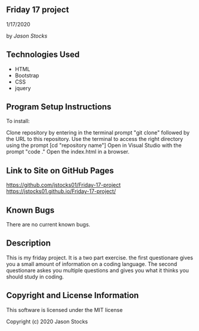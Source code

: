 ## Friday 17 project ##

1/17/2020 

by *Jason Stocks*



## Technologies Used ##

* HTML
* Bootstrap
* CSS
* jquery

## Program Setup Instructions ##
To install:

Clone repository by entering in the terminal prompt "git clone" followed by the URL to this repository. Use the terminal to access the right directory using the prompt [cd "repository name"] Open in Visual Studio with the prompt "code ." Open the index.html in a browser.
## Link to Site on GitHub Pages
<a>https://github.com/jstocks01/Friday-17-project</a>
<a>https://jstocks01.github.io/Friday-17-project/</a>

## Known Bugs

There are no current known bugs.  

## Description ##
This is my friday project. It is a two part exercise.
the first questionare gives you a small amount of information on a coding language.
The second questionare askes you multiple questions and gives you what it thinks you should study in coding.

## Copyright and License Information

This software is licensed under the MIT license

Copyright (c) 2020 Jason Stocks
